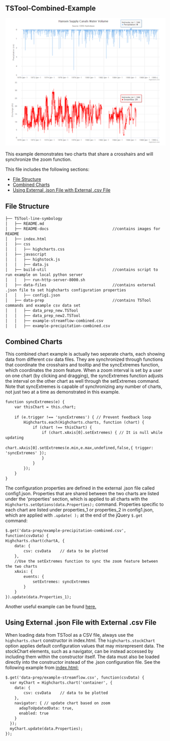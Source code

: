 ## TSTool-Combined-Example

![](README-docs/TS-Tool-Combined-Example.png)

This example demonstrates two charts that share a crosshairs and will synchronize the zoom function.

This file includes the following sections:

* [File Structure](#file-structure)
* [Combined Charts](#combined-charts)
* [Using External .json File with External .csv File](#using-external-.json-file-with-external-.csv-file)

## File Structure

```
├── TSTool-line-symbology
│   ├── README.md
│   ├── README-docs                            //contains images for README
│   ├── index.html
│   ├── css
│   │   ├── highcharts.css
│   ├── javascript
│   │   ├── highstock.js
│   │   ├── data.js
│   ├── build-util                             //contains script to run example on local python server
│   │   ├── run-http-server-8000.sh
│   ├── data-files                             //contains external .json file to set highcharts configuration properties
│   │   ├── config1.json
│   ├── data-prep                              //contains TSTool commands and example csv data set
│   │   ├── data_prep_new.TSTool
│   │   ├── data_prep_new2.TSTool
│   │   ├── example-streamflow-combined.csv
│   │   ├── example-precipitation-combined.csv
```

## Combined Charts

This combined chart example is actually two seperate charts, each showing data from different csv data files.  They are synchronized through functions that coordinate the crosshairs and tooltip and the syncExtremes function, which coordinates the zoom feature.  When a zoom interval is set by a user on one chart (by clicking and dragging), the syncExtremes function adjusts the interval on the other chart as well through the setExtremes command.  Note that syncExtremes is capable of synchronizing any number of charts, not just two at a time as demonstrated in this example.

```
function syncExtremes(e) {
    var thisChart = this.chart;

    if (e.trigger !== 'syncExtremes') { // Prevent feedback loop
        Highcharts.each(Highcharts.charts, function (chart) {
            if (chart !== thisChart) {
                if (chart.xAxis[0].setExtremes) { // It is null while updating
                    chart.xAxis[0].setExtremes(e.min,e.max,undefined,false,{ trigger: 'syncExtremes' });
                }
            }
        });
    }
}
```

The configuration properties are defined in the external .json file called config1.json. Properties that are shared between the two charts are listed under the 'properties' section, which is applied to all charts with the `Highcharts.setOptions(data.Properties);` command. Properties specific to each chart are listed under properties_1 or properties_2 in config1.json, which are applied with `.update( );` at the end of the jQuery `$.get` command:

```
$.get('data-prep/example-precipitation-combined.csv', function(csvData) {
Highcharts.chart(chartA, {
    data: {
        csv: csvData    // data to be plotted
    },
    //Use the setExtremes function to sync the zoom feature between the two charts
    xAxis: {
        events: {
            setExtremes: syncExtremes
        }
    }
}).update(data.Properties_1);
```

Another useful example can be found [here.](https://www.highcharts.com/demo/synchronized-charts)


## Using External .json File with External .csv File

When loading data from TSTool as a CSV file, always use the `highcharts.chart` constructor in index.html.  The `highcharts.stockChart` option applies default configuration values that may misrepresent data.  The stockChart elements, such as a navigator, can be instead accessed by including them within the constructor itself.  The data must also be loaded directly into the constructor instead of the .json configuration file.  See the following example from [index.html:](index.html)

```
$.get('data-prep/example-streamflow.csv', function(csvData) {
  var myChart = Highcharts.chart('container', {
    data: {
        csv: csvData    // data to be plotted
    },
    navigator: { // update chart based on zoom
      adapToUpdatedData: true,
      enabled: true
    }
  });
  myChart.update(data.Properties);
});
```
